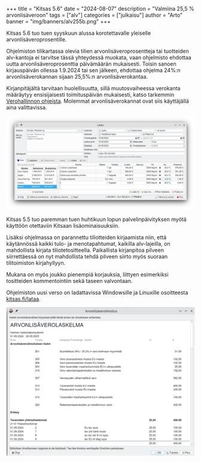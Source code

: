+++
title = "Kitsas 5.6"
date = "2024-08-07"
description = "Valmiina 25,5 % arvonlisäveroon"
tags = ["alv"]
categories = ["julkaisu"]
author = "Arto"
banner = "img/banners/alv255b.png"
+++

Kitsas 5.6 tuo tuen syyskuun alussa korotettavalle yleiselle arvonlisäveroprosentille.

Ohjelmiston tilikartassa olevia tilien arvonlisäveroprosentteja tai tuotteiden alv-kantoja ei tarvitse tässä yhteydessä muokata, vaan ohjelmisto ehdottaa uutta arvonlisäveroprosenttia päivämäärän mukaisesti. Toisin sanoen kirjauspäivän ollessa 1.9.2024 tai sen jälkeen, ehdottaa ohjelma 24%:n arvonlisäverokannan sijaan 25,5%:n arvonlisäverokantaa.

Kirjanpitäjältä tarvitaan huolellisuutta, sillä muutosvaiheessa verokanta määräytyy ensisijaisesti toimituspäivän mukaisesti, katso tarkemmin [Verohallinnon ohjeista](https://www.vero.fi/yritykset-ja-yhteisot/verot-ja-maksut/arvonlisaverotus/arvonlisaveroprosentit/Yleinen-arvonlisaverokanta-nousee-syyskuussa/). Molemmat arvonlisäverokannat ovat siis käyttäjällä aina valittavissa.

<img src="/img/screenshots/alv255lasku.png" class="img-responsive"/>

Kitsas 5.5 tuo paremman tuen huhtikuun lopun palvelinpäivityksen myötä käyttöön otettaviin Kitsaan lisäominaisuuksiin. 

Lisäksi ohjelmassa on parannettu tiliotteiden kirjaamista niin, että käytännössä kaikki tulo- ja menotapahtumat, kaikilla alv-lajeilla, on mahdollista kirjata tiliotetositteella. Paikallista kirjanpitoa pilveen siirrettäessä on nyt mahdollista tehdä pilveen siirto myös suoraan tilitoimiston kirjahyllyyn.

Mukana on myös joukko pienempiä korjauksia, liittyen esimerkiksi tositteiden kommentointiin sekä taseen valvontaan.

Ohjelmiston uusi verso on ladattavissa Windowsille ja Linuxille osoitteesta [kitsas.fi/lataa](/lataa). 

<img src="/img/screenshots/alvilmo.png" class="img-responsive"/>